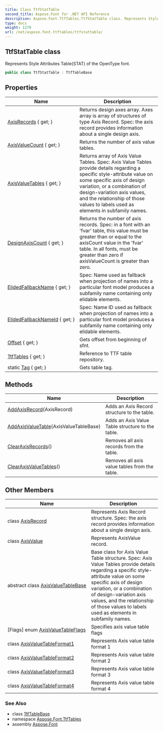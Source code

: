 ```yaml
---
title: Class TtfStatTable
second_title: Aspose.Font for .NET API Reference
description: Aspose.Font.TtfTables.TtfStatTable class. Represents Style Attributes TableSTAT of the OpenType font
type: docs
weight: 1270
url: /net/aspose.font.ttftables/ttfstattable/
---
```

## TtfStatTable class

Represents Style Attributes Table(STAT) of the OpenType font.

```csharp
public class TtfStatTable : TtfTableBase
```

## Properties

| Name | Description |
| --- | --- |
| [AxisRecords](../../aspose.font.ttftables/ttfstattable/axisrecords/) { get; } | Returns design axes array. Axes array is array of structures of type Axis Record. Spec: the axis record provides information about a single design axis. |
| [AxisValueCount](../../aspose.font.ttftables/ttfstattable/axisvaluecount/) { get; } | Returns the number of axis value tables. |
| [AxisValueTables](../../aspose.font.ttftables/ttfstattable/axisvaluetables/) { get; } | Returns array of Axis Value Tables. Spec: Axis Value Tables provide details regarding a specific style-attribute value on some specific axis of design variation, or a combination of design-variation axis values, and the relationship of those values to labels used as elements in subfamily names. |
| [DesignAxisCount](../../aspose.font.ttftables/ttfstattable/designaxiscount/) { get; } | Returns the number of axis records. Spec: in a font with an 'fvar' table, this value must be greater than or equal to the axisCount value in the 'fvar' table. In all fonts, must be greater than zero if axisValueCount is greater than zero. |
| [ElidedFallbackName](../../aspose.font.ttftables/ttfstattable/elidedfallbackname/) { get; } | Spec: Name used as fallback when projection of names into a particular font model produces a subfamily name containing only elidable elements. |
| [ElidedFallbackNameId](../../aspose.font.ttftables/ttfstattable/elidedfallbacknameid/) { get; } | Spec: Name ID used as fallback when projection of names into a particular font model produces a subfamily name containing only elidable elements. |
| [Offset](../../aspose.font.ttftables/ttftablebase/offset/) { get; } | Gets offset from beginning of sfnt. |
| [TtfTables](../../aspose.font.ttftables/ttftablebase/ttftables/) { get; } | Reference to TTF table repository. |
| static [Tag](../../aspose.font.ttftables/ttfstattable/tag/) { get; } | Gets table tag. |

## Methods

| Name | Description |
| --- | --- |
| [AddAxisRecord](../../aspose.font.ttftables/ttfstattable/addaxisrecord/)(AxisRecord) | Adds an Axis Record structure to the table. |
| [AddAxisValueTable](../../aspose.font.ttftables/ttfstattable/addaxisvaluetable/)(AxisValueTableBase) | Adds an Axis Value Table structure to the table. |
| [ClearAxisRecords](../../aspose.font.ttftables/ttfstattable/clearaxisrecords/)() | Removes all axis records from the table. |
| [ClearAxisValueTables](../../aspose.font.ttftables/ttfstattable/clearaxisvaluetables/)() | Removes all axis value tables from the table. |

## Other Members

| Name | Description |
| --- | --- |
| class [AxisRecord](../../aspose.font.ttftables/ttfstattable.axisrecord) | Represents Axis Record structure. Spec: the axis record provides information about a single design axis. |
| class [AxisValue](../../aspose.font.ttftables/ttfstattable.axisvalue) | Represents AxisValue record. |
| abstract class [AxisValueTableBase](../../aspose.font.ttftables/ttfstattable.axisvaluetablebase) | Base class for Axis Value Table structure. Spec: Axis Value Tables provide details regarding a specific style-attribute value on some specific axis of design variation, or a combination of design-variation axis values, and the relationship of those values to labels used as elements in subfamily names. |
| [Flags] enum [AxisValueTableFlags](../../aspose.font.ttftables/ttfstattable.axisvaluetableflags) | Specifies axis value table flags |
| class [AxisValueTableFormat1](../../aspose.font.ttftables/ttfstattable.axisvaluetableformat1) | Represents Axis value table format 1 |
| class [AxisValueTableFormat2](../../aspose.font.ttftables/ttfstattable.axisvaluetableformat2) | Represents Axis value table format 2 |
| class [AxisValueTableFormat3](../../aspose.font.ttftables/ttfstattable.axisvaluetableformat3) | Represents Axis value table format 3 |
| class [AxisValueTableFormat4](../../aspose.font.ttftables/ttfstattable.axisvaluetableformat4) | Represents Axis value table format 4 |

### See Also

* class [TtfTableBase](../ttftablebase/)
* namespace [Aspose.Font.TtfTables](../../aspose.font.ttftables/)
* assembly [Aspose.Font](../../)



